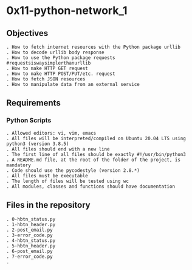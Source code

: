 # 0x11-python-network_1

## Objectives

    . How to fetch internet resources with the Python package urllib
    . How to decode urllib body response
    . How to use the Python package requests #requestsiswaysimplerthanurllib
    . How to make HTTP GET request
    . How to make HTTP POST/PUT/etc. request
    . How to fetch JSON resources
    . How to manipulate data from an external service

## Requirements

### Python Scripts

	. Allowed editors: vi, vim, emacs
	. All files will be interpreted/compiled on Ubuntu 20.04 LTS using python3 (version 3.8.5)
	. All files should end with a new line
	. The first line of all files should be exactly #!/usr/bin/python3
	. A README.md file, at the root of the folder of the project, is mandatory
	. Code should use the pycodestyle (version 2.8.*)
	. All files must be executable
	. The length of files will be tested using wc
    . All modules, classes and functions should have documentation


## Files in the repository

    . 0-hbtn_status.py
    . 1-hbtn_header.py
    . 2-post_email.py
    . 3-error_code.py
    . 4-hbtn_status.py
    . 5-hbtn_header.py
    . 6-post_email.py
    . 7-error_code.py
    . 
